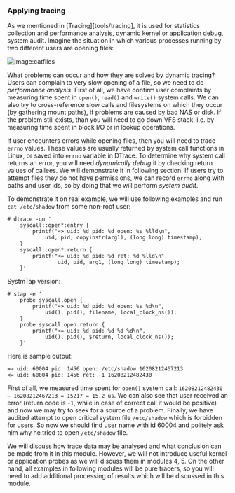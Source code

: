 ### Applying tracing

As we mentioned in [Tracing][tools/tracing], it is used for statistics collection and performance analysis, dynamic kernel or application debug, system audit. Imagine the situation in which various processes running by two different users are opening files:

![image:catfiles](catfiles.png)

What problems can occur and how they are solved by dynamic tracing? Users can complain to very slow opening of a file, so we need to do _performance analysis_. First of all, we have confirm user complaints by measuring time spent in `open()`, `read()` and `write()` system calls. We can also try to cross-reference slow calls and filesystems on which they occur (by gathering mount paths), if problems are caused by bad NAS or disk. If the problem still exists, than you will need to go down VFS stack, i.e. by measuring time spent in block I/O or in lookup operations. 

If user encounters errors while opening files, then you will need to trace `errno` values. These values are usually returned by system call functions in Linux, or saved into `errno` variable in DTrace. To determine why system call returns an error, you will need _dynamically debug_ it by checking return values of callees. We will demonstrate it in following section. If users try to attempt files they do not have permissions, we can record `errno` along with paths and user ids, so by doing that we will perform _system audit_. 

To demonstrate it on real example, we will use following examples and run `cat /etc/shadow` from some non-root user:
```
# dtrace -qn '
	syscall::open*:entry { 
		printf("=> uid: %d pid: %d open: %s %lld\n", 
			uid, pid, copyinstr(arg1), (long long) timestamp); 
	} 
	syscall::open*:return { 
		printf("<= uid: %d pid: %d ret: %d %lld\n", 
				uid, pid, arg1, (long long) timestamp); 
	}'
```

SystmTap version:
```
# stap -e '
	probe syscall.open { 
		printf("=> uid: %d pid: %d open: %s %d\n", 
			uid(), pid(), filename, local_clock_ns()); 
	} 
	probe syscall.open.return {  
		printf("<= uid: %d pid: %d %d %d\n", 
			uid(), pid(), $return, local_clock_ns()); 
	}'
```

Here is sample output:
```
=> uid: 60004 pid: 1456 open: /etc/shadow 16208212467213
<= uid: 60004 pid: 1456 ret: -1 16208212482430
```

First of all, we measured time spent for `open()` system call: `16208212482430 — 16208212467213 = 15217 = 15.2 us`. We can also see that user received an error (return code is `-1`, while in case of correct call it would be positive) and now we may try to seek for a source of a problem. Finally, we have audited attempt to open critical system file `/etc/shadow` which is forbidden for users. So now we should find user name with id 60004 and politely ask him why he tried to open `/etc/shadow` file.

We will discuss how trace data may be analysed and what conclusion can be made from it in this module. However, we will not introduce useful kernel or application probes as we will discuss them in modules 4, 5. On the other hand, all examples in following modules will be pure tracers, so you will need to add additional processing of results which will be discussed in this module.
